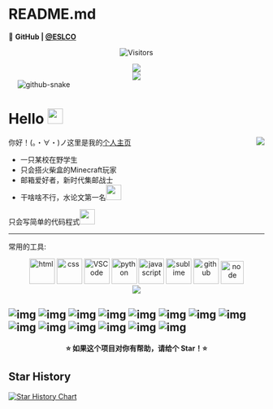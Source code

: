 # README.md

🚀 **GitHub | [@ESLCO](https://github.com/eslco)** 
<p align="center">
  <img src="https://count.getloli.com/get/@eslco.eslco.github.io?theme=rule34" alt="Visitors">
</p>

<div align="center"><img order-radius="100px" src="https://r2.lsmr.nl/about/2894423150.gif"></div>

<a href="#">

<div align="center">
<a href="https://lsmr.nl/"><img src="https://img.shields.io/badge/website-%E4%B8%AA%E4%BA%BA%E7%BD%91%E7%AB%99-blue"></div></a></a>&emsp;
<picture>
  <source media="(prefers-color-scheme: dark)" srcset="https://cdn.jsdelivr.net/gh/liangshengmoran/liangshengmoran@output/github-contribution-grid-snake-dark.svg" />
  <source media="(prefers-color-scheme: light)" srcset="https://cdn.jsdelivr.net/gh/liangshengmoran/liangshengmoran@output/github-contribution-grid-snake.svg" />
  <img alt="github-snake" src="https://cdn.jsdelivr.net/gh/liangshengmoran/liangshengmoran@output/github-contribution-grid-snake.svg" />
</picture>

# Hello <img src="https://r2.lsmr.nl/Emoji%2FSticker%2F45.开心.png" width="30">


<img src="https://weather-icon.lsmr.nl/@anhui?v=1" align="right">

你好！(。・∀・)ノ这里是我的[个人主页](https://github.com/eslco/eslco.github.io)

* 一只某校在野学生
* 只会搭火柴盒的Minecraft玩家 
* 邮箱爱好者，新时代集邮战士
* 干啥啥不行，水论文第一名<img src="https://r2.lsmr.nl/Emoji%2FSticker%2F55.惬意.png" width="30">

只会写简单的代码程式<img src="https://r2.lsmr.nl/Emoji%2FSticker%2F120.笑哭.png" width="30">


----------

常用的工具:
<!-- Gif -->

<div align="center">
<img src="https://r2.lsmr.nl/about/855961982.gif" width="50" title="html">
<img alt="css" src="https://r2.lsmr.nl/about/2415112337.gif" width="50" title="css">
<img alt="VSCode" src="https://r2.lsmr.nl/about/1089571092.webp" width="50" title="vscode">
<img alt="python" src="https://r2.lsmr.nl/about/3049801562.webp" width="50" title="python">
<img alt="javascript" src="https://r2.lsmr.nl/about/651026981.webp" width="50" title="javascript">
<img alt="sublime" src="https://r2.lsmr.nl/about/1072282404.gif" width="50" title="sublime">
<img alt="github" src="https://r2.lsmr.nl/about/1784442089.webp" width="50" title="github">
<img alt="node" src="https://r2.lsmr.nl/about/3956306628.gif" width="45" title="node">
</div>

<!-- just img -->

<div align="center"><img src="https://r2.lsmr.nl/about/3238318718.png" /></div>

![img](https://img.shields.io/badge/-HTML5-d85b25?style=flat-square&logo=HTML5&logoColor=fff)
![img](https://img.shields.io/badge/-CSS3-255bd8?style=flat-square&logo=css3&logoColor=fff)
![img](https://img.shields.io/badge/-JavaScript-yellow?style=flat-square&logo=JavaScript&logoColor=fff) 
![img](https://img.shields.io/badge/-Vue.js-3aa476?style=flat-square&logo=vuedotjs&logoColor=fff)
![img](https://img.shields.io/badge/-PHP-6a6ea1?style=flat-square&logo=PHP&logoColor=fff) 
![img](https://img.shields.io/badge/-MySQL-085467?style=flat-square&logo=mysql&logoColor=fff) 
![img](https://img.shields.io/badge/-C++-5b8adb?style=flat-square&logo=cplusplus&logoColor=fff) 
![img](https://img.shields.io/badge/-Python-3e74a2?style=flat-square&logo=Python&logoColor=fff) 
![img](https://img.shields.io/badge/-Java-ab7221?style=flat-square&logo=Java&logoColor=fff) 
![img](https://img.shields.io/badge/-Node.js-5c9052?style=flat-square&logo=nodedotjs&logoColor=fff) 
![img](https://img.shields.io/badge/-Docker-2496ED?style=flat-square&logo=Docker&logoColor=fff) 
![img](https://img.shields.io/badge/-Linux-000000?style=flat-square&logo=Linux&logoColor=fff) 
![img](https://img.shields.io/badge/-Windows-0078D6?style=flat-square&logo=Windows) 
![img](https://img.shields.io/badge/-Android-green?style=flat-square&logo=Android&logoColor=fff) 
---

<div align="center">

**⭐ 如果这个项目对你有帮助，请给个 Star！⭐**

</div>

## Star History

<a href="https://www.star-history.com/#eslco/eslco.github.io&Timeline">
 <picture>
   <source media="(prefers-color-scheme: dark)" srcset="https://api.star-history.com/svg?repos=eslco/eslco.github.io&type=Timeline&theme=dark" />
   <source media="(prefers-color-scheme: light)" srcset="https://api.star-history.com/svg?repos=eslco/eslco.github.io&type=Timeline" />
   <img alt="Star History Chart" src="https://api.star-history.com/svg?repos=eslco/eslco.github.io&type=Timeline" />
 </picture>
</a>
